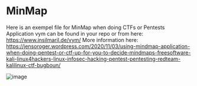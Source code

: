 # MinMap
Here is an exempel file for MinMap when doing CTFs or Pentests
Application vym can be found in your repo or from here: https://www.insilmaril.de/vym/
More information here:
https://jensoroger.wordpress.com/2020/11/03/using-mindmap-application-when-doing-pentest-or-ctf-up-for-you-to-decide-mindmaps-freesoftware-kali-linux4hackers-linux-infosec-hacking-pentest-pentesting-redteam-kalilinux-ctf-bugboun/

![image](https://user-images.githubusercontent.com/32700412/111603556-c2720180-87d4-11eb-8e82-d653b2102c92.png)
